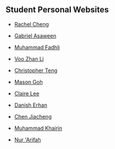 ## Student Personal Websites

- [Rachel Cheng](https://raeyyyychael.github.io/EP1001/)

- [Gabriel Asaween](https://gabriel-as.github.io/EP1001-SP/Main.html)

- [Muhammad Fadhli]()

- [Voo Zhan Li](https://v00zhanli.github.io/EP1001/)

- [Christopher Teng](https://eatpoopandgrowstrong.github.io/hub/)

- [Mason Goh]()

- [Claire Lee]()

- [Danish Erhan](https://danish-erhan02.github.io/EP1001/)

- [Chen Jiacheng]()

- [Muhammad Khairin]()

- [Nur 'Arifah]()

